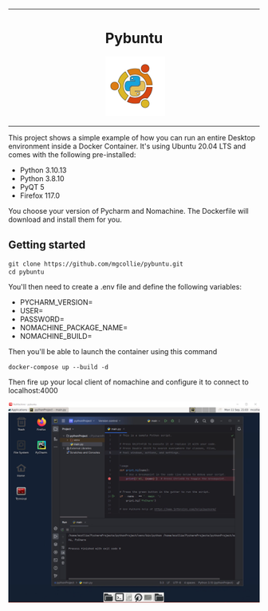 <table align="center"><tr><td align="center" width="9999">

# Pybuntu

![]() <img src="pybuntu-dark.png"  width="120">
</td></tr></table>

This project shows a simple example of how you can run an entire Desktop environment inside  a Docker Container.
It's using Ubuntu 20.04 LTS and comes with the following pre-installed:
- Python 3.10.13
- Python 3.8.10
- PyQT 5
- Firefox 117.0

You choose your version of Pycharm and Nomachine.  The Dockerfile will download and install them for you.


## Getting started
```
git clone https://github.com/mgcollie/pybuntu.git
cd pybuntu
```
You'll then need to create a .env file and define the following variables:
- PYCHARM_VERSION=<version>
- USER=<somename>
- PASSWORD=<somepassword>
- NOMACHINE_PACKAGE_NAME=<packagename>
- NOMACHINE_BUILD=<build>

Then you'll be able to launch the container using this command
```
docker-compose up --build -d
```
Then fire up your local client of nomachine and configure it to connect to localhost:4000

![image.png](./image.png)
